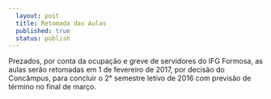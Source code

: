 ```yaml
---
  layout: post
  title: Retomada das Aulas
  published: true
  status: publish
---
```


Prezados, por conta da ocupação e greve de servidores do
IFG Formosa, as aulas serão retomadas em 1 de fevereiro de 2017,
por decisão do Concâmpus, para concluir
o 2° semestre letivo de 2016 com previsão de término no final de março.
